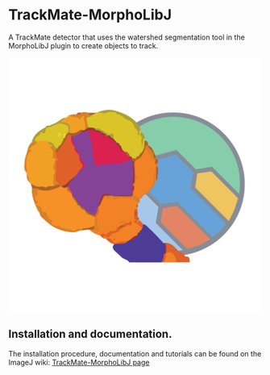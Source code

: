 # TrackMate-MorphoLibJ

A TrackMate detector that uses the watershed segmentation tool in the MorphoLibJ plugin to create objects to track.

<img src="src/main/resources/images/TrackMateMorphoLibJ-logo.png" alt="TrackMate MorphoLibJ logo" width="600"/>

## Installation and documentation. 

The installation procedure, documentation and tutorials can be found on the ImageJ wiki:
[TrackMate-MorphoLibJ page](https://imagej.net/plugins/trackmate/trackmate-morpholibj)

